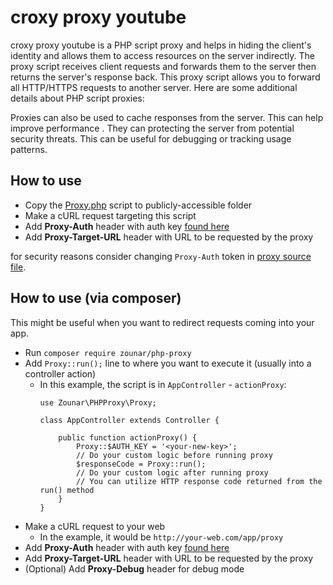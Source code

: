 # croxy proxy youtube

croxy proxy youtube is a PHP script proxy and helps in hiding the client's identity and allows them to access resources on the server indirectly. The proxy script receives client requests and forwards them to the server then returns the server's response back. This proxy script allows you to forward all HTTP/HTTPS requests to another server. 
Here are some additional details about PHP script proxies:
 
Proxies can also be used to cache responses from the server. This can help improve performance .
They can protecting the server from potential security threats.
This can be useful for debugging or tracking usage patterns.

## How to use
* Copy the [Proxy.php](Proxy.php) script to publicly-accessible folder 
* Make a cURL request targeting this script
* Add **Proxy-Auth** header with auth key [found here](https://github.com/zounar/php-proxy/blob/master/Proxy.php#L40)
* Add **Proxy-Target-URL** header with URL to be requested by the proxy
 

for security reasons consider changing `Proxy-Auth` token in [proxy source file](https://github.com/zounar/php-proxy/blob/master/Proxy.php#L40).

## How to use (via composer)
This might be useful when you want to redirect requests coming into your app. 

* Run `composer require zounar/php-proxy`
* Add `Proxy::run();` line to where you want to execute it (usually into a controller action)
  * In this example, the script is in `AppController` - `actionProxy`:
    ```
    use Zounar\PHPProxy\Proxy;
    
    class AppController extends Controller {

        public function actionProxy() {
            Proxy::$AUTH_KEY = '<your-new-key>';
            // Do your custom logic before running proxy
            $responseCode = Proxy::run();
            // Do your custom logic after running proxy
            // You can utilize HTTP response code returned from the run() method
        }
    }
    ```
* Make a cURL request to your web
  * In the example, it would be `http://your-web.com/app/proxy`
* Add **Proxy-Auth** header with auth key [found here](https://github.com/zounar/php-proxy/blob/master/Proxy.php#L40)
* Add **Proxy-Target-URL** header with URL to be requested by the proxy
* (Optional) Add **Proxy-Debug** header for debug mode


